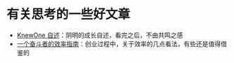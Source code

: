 有关思考的一些好文章
===

- [KnewOne 自述](http://blog.ming.today/2015/09/15/knewone-interview/)：阴明的成长自述，看完之后，不由共鸣之感
- [一个奋斗者的效率指南](http://blog.ming.today/2015/09/13/fighters-guideline/)：创业过程中，关于效率的几点看法，有些还是值得借鉴的